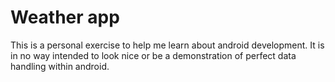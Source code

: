 # Weather app
This is a personal exercise to help me learn about android development. It is in no way intended to look nice or be a demonstration of perfect data handling within android.